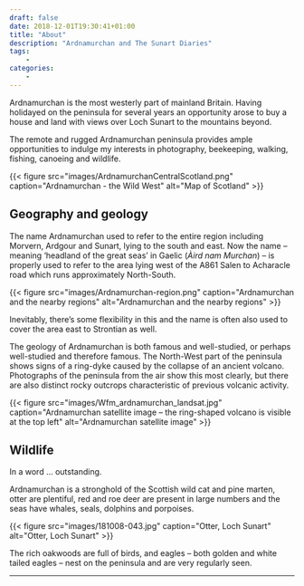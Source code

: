 ```yaml
--- 
draft: false
date: 2018-12-01T19:30:41+01:00
title: "About"
description: "Ardnamurchan and The Sunart Diaries"
tags: 
    - 
categories:
    - 
---
```



Ardnamurchan is the most westerly part of mainland Britain. Having holidayed on the peninsula for several years an opportunity arose to buy a house and land with views over Loch Sunart to the mountains beyond.

The remote and rugged Ardnamurchan peninsula provides ample opportunities to indulge my interests in photography, beekeeping, walking, fishing, canoeing and wildlife.

{{< figure src="images/ArdnamurchanCentralScotland.png" caption="Ardnamurchan - the Wild West" alt="Map of Scotland" >}}

## Geography and geology

The name Ardnamurchan used to refer to the entire region including Morvern, Ardgour and Sunart, lying to the south and east. Now the name – meaning ‘headland of the great seas’ in Gaelic (_Àird nam Murchan_) – is properly used to refer to the area lying west of the A861 Salen to Acharacle road which runs approximately North-South.

{{< figure src="images/Ardnamurchan-region.png" caption="Ardnamurchan and the nearby regions" alt="Ardnamurchan and the nearby regions" >}}

Inevitably, there’s some flexibility in this and the name is often also used to cover the area east to Strontian as well.

The geology of Ardnamurchan is both famous and well-studied, or perhaps well-studied and therefore famous. The North-West part of the peninsula shows signs of a ring-dyke caused by the collapse of an ancient volcano. Photographs of the peninsula from the air show this most clearly, but there are also distinct rocky outcrops characteristic of previous volcanic activity.

{{< figure src="images/Wfm_ardnamurchan_landsat.jpg" caption="Ardnamurchan satellite image – the ring-shaped volcano is visible at the top left" alt="Ardnamurchan satellite image" >}}

## Wildlife

In a word … outstanding.

Ardnamurchan is a stronghold of the Scottish wild cat and pine marten, otter are plentiful, red and roe deer are present in large numbers and the seas have whales, seals, dolphins and porpoises.

{{< figure src="images/181008-043.jpg" caption="Otter, Loch Sunart" alt="Otter, Loch Sunart" >}}

The rich oakwoods are full of birds, and eagles – both golden and white tailed eagles – nest on the peninsula and are very regularly seen.

---
